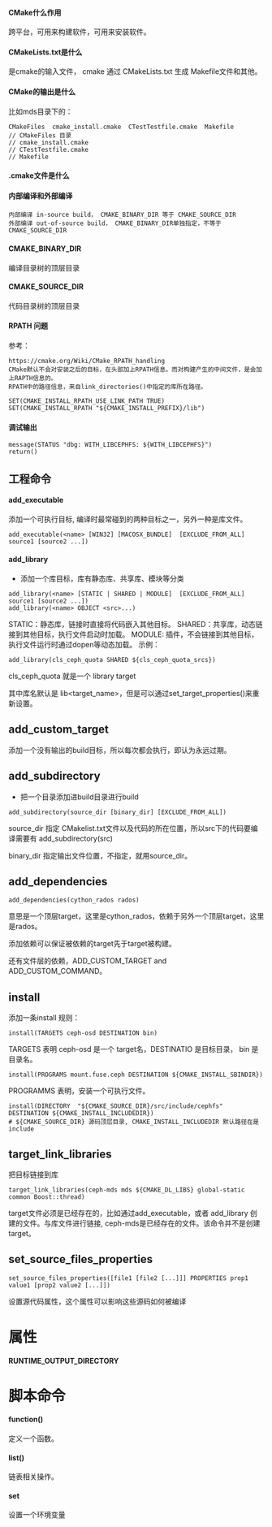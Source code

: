 #### CMake什么作用

跨平台，可用来构建软件，可用来安装软件。

#### CMakeLists.txt是什么

是cmake的输入文件， cmake 通过 CMakeLists.txt 生成 Makefile文件和其他。

#### CMake的输出是什么

比如mds目录下的：
```
CMakeFiles  cmake_install.cmake  CTestTestfile.cmake  Makefile
// CMakeFiles 目录
// cmake_install.cmake
// CTestTestfile.cmake
// Makefile
```

#### .cmake文件是什么

#### 内部编译和外部编译
```
内部编译 in-source build， CMAKE_BINARY_DIR 等于 CMAKE_SOURCE_DIR
外部编译 out-of-source build， CMAKE_BINARY_DIR单独指定，不等于 CMAKE_SOURCE_DIR
```

#### CMAKE_BINARY_DIR

编译目录树的顶层目录

#### CMAKE_SOURCE_DIR

代码目录树的顶层目录

#### RPATH 问题

参考：

```
https://cmake.org/Wiki/CMake_RPATH_handling
CMake默认不会对安装之后的目标，在头部加上RPATH信息。而对构建产生的中间文件，是会加上RAPTH信息的。
RPATH中的路径信息，来自link_directories()中指定的库所在路径。
```

```
SET(CMAKE_INSTALL_RPATH_USE_LINK_PATH TRUE)
SET(CMAKE_INSTALL_RPATH "${CMAKE_INSTALL_PREFIX}/lib")
```

#### 调试输出

```
message(STATUS "dbg: WITH_LIBCEPHFS: ${WITH_LIBCEPHFS}")
return()
```

## 工程命令

#### add_executable

添加一个可执行目标, 编译时最常碰到的两种目标之一，另外一种是库文件。

```
add_executable(<name> [WIN32] [MACOSX_BUNDLE]  [EXCLUDE_FROM_ALL]  source1 [source2 ...])
```

#### add_library

* 添加一个库目标，库有静态库、共享库、模块等分类

```
add_library(<name> [STATIC | SHARED | MODULE]  [EXCLUDE_FROM_ALL]  source1 [source2 ...])
add_library(<name> OBJECT <src>...)
```

STATIC：静态库，链接时直接将代码嵌入其他目标。
SHARED：共享库，动态链接到其他目标，执行文件启动时加载。
MODULE: 插件，不会链接到其他目标，执行文件运行时通过dopen等动态加载。
示例：

```
add_library(cls_ceph_quota SHARED ${cls_ceph_quota_srcs})
```

cls_ceph_quota 就是一个 library target

其中库名默认是 lib<target_name>，但是可以通过set_target_properties()来重新设置。

## add_custom_target

添加一个没有输出的build目标，所以每次都会执行，即认为永远过期。

## add_subdirectory

* 把一个目录添加进build目录进行build

```
add_subdirectory(source_dir [binary_dir] [EXCLUDE_FROM_ALL])
```

source_dir 指定 CMakelist.txt文件以及代码的所在位置，所以src下的代码要编译需要有 add_subdirectory(src)

binary_dir 指定输出文件位置，不指定，就用source_dir。

## add_dependencies

```
add_dependencies(cython_rados rados)
```

意思是一个顶层target，这里是cython_rados，依赖于另外一个顶层target，这里是rados。

添加依赖可以保证被依赖的target先于target被构建。

还有文件层的依赖，ADD_CUSTOM_TARGET and ADD_CUSTOM_COMMAND。

## install

添加一条install 规则：

```
install(TARGETS ceph-osd DESTINATION bin)
```

TARGETS 表明 ceph-osd 是一个 target名，DESTINATIO 是目标目录， bin 是目录名。

```
install(PROGRAMS mount.fuse.ceph DESTINATION ${CMAKE_INSTALL_SBINDIR})
```

PROGRAMMS 表明，安装一个可执行文件。

```
install(DIRECTORY  "${CMAKE_SOURCE_DIR}/src/include/cephfs" DESTINATION ${CMAKE_INSTALL_INCLUDEDIR})
# ${CMAKE_SOURCE_DIR} 源码顶层目录, CMAKE_INSTALL_INCLUDEDIR 默认路径在是 include
```

## target_link_libraries

把目标链接到库 

```
target_link_libraries(ceph-mds mds ${CMAKE_DL_LIBS} global-static common Boost::thread)
```

target文件必须是已经存在的，比如通过add_executable，或者 add_library 创建的文件。与库文件进行链接, ceph-mds是已经存在的文件。该命令并不是创建target。

## set_source_files_properties

```
set_source_files_properties([file1 [file2 [...]]] PROPERTIES prop1 value1 [prop2 value2 [...]])
```

设置源代码属性，这个属性可以影响这些源码如何被编译


# 属性

#### RUNTIME_OUTPUT_DIRECTORY 

# 脚本命令

####  function() 

定义一个函数。

#### list()

链表相关操作。

####  set

设置一个环境变量
